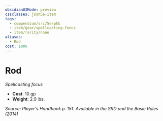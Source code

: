```yaml
---
obsidianUIMode: preview
cssclasses: json5e-item
tags:
  - compendium/src/5e/phb
  - item/gear/spellcasting-focus
  - item/rarity/none
aliases:
  - Rod
cost: 1000
---
```

# Rod
*Spellcasting focus*  

- **Cost**: 10 gp
- **Weight**: 2.0 lbs.

*Source: Player's Handbook p. 151. Available in the <span title='Systems Reference Document (5.1)'>SRD</span> and the Basic Rules (2014)*
